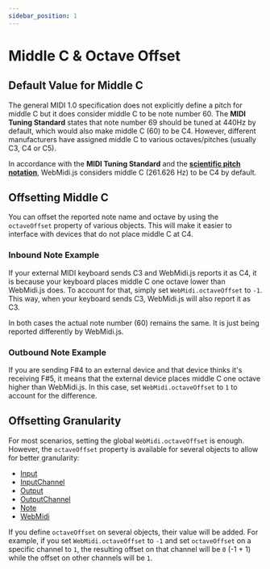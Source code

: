 ```yaml
---
sidebar_position: 1
---
```


# Middle C & Octave Offset

## Default Value for Middle C

The general MIDI 1.0 specification does not explicitly define a pitch for middle C but it does 
consider middle C to be note number 60. The **MIDI Tuning Standard** states that note number 69
should be tuned at 440Hz by default, which would also make middle C (60) to be C4. However, 
different manufacturers have assigned middle C to various octaves/pitches (usually C3, C4 or C5).

In accordance with the **MIDI Tuning Standard** and the 
[**scientific pitch notation**](https://en.wikipedia.org/wiki/Scientific_pitch_notation), WebMidi.js 
considers middle C (261.626 Hz) to be C4 by default.

## Offsetting Middle C

You can offset the reported note name and octave by using the `octaveOffset` property of various 
objects. This will make it easier to interface with devices that do not place middle C at C4.

### Inbound Note Example

If your external MIDI keyboard sends C3 and WebMidi.js reports it as C4, it is because your keyboard
places middle C one octave lower than WebMidi.js does. To account for that, simply set 
`WebMidi.octaveOffset` to `-1`. This way, when your keyboard sends C3, WebMidi.js will also report 
it as C3.

In both cases the actual note number (60) remains the same. It is just being reported differently by
WebMidi.js.

### Outbound Note Example

If you are sending F#4 to an external device and that device thinks it's receiving F#5, it means
that the external device places middle C one octave higher than WebMidi.js. In this case, set 
`WebMidi.octaveOffset` to `1` to account for the difference.

## Offsetting Granularity

For most scenarios, setting the global `WebMidi.octaveOffset` is enough. However, the `octaveOffset`
property is available for several objects to allow for better granularity:

* [Input](http://localhost:3000/webmidi/api/classes/Input)
* [InputChannel](http://localhost:3000/webmidi/api/classes/InputChannel)
* [Output](http://localhost:3000/webmidi/api/classes/Output)
* [OutputChannel](http://localhost:3000/webmidi/api/classes/OutputChannel)
* [Note](http://localhost:3000/webmidi/api/classes/Note)
* [WebMidi](http://localhost:3000/webmidi/api/classes/WebMidi)

If you define `octaveOffset` on several objects, their value will be added. For example, if you 
set `WebMidi.octaveOffset` to `-1` and set `octaveOffset` on a specific channel to `1`, the 
resulting offset on that channel will be `0` (-1 + 1) while the offset on other channels will be 
`1`.
